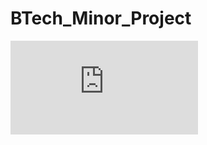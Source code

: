 # BTech_Minor_Project

![Link to My Minor Project Report](https://github.com/sanjeebsah007/BTech_Minor_Project/blob/main/minor%20new-2_merged.pdf)
